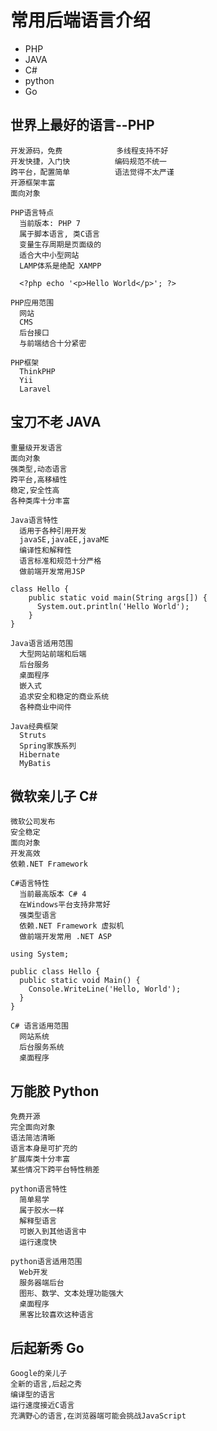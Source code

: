 # 常用后端语言介绍
- PHP
- JAVA
- C#
- python
- Go
## 世界上最好的语言--PHP 
    开发源码，免费            多线程支持不好
    开发快捷，入门快          编码规范不统一
    跨平台，配置简单          语法觉得不太严谨
    开源框架丰富
    面向对象
    
    PHP语言特点
      当前版本: PHP 7
      属于脚本语言, 类C语言
      变量生存周期是页面级的
      适合大中小型网站
      LAMP体系是绝配 XAMPP

      <?php echo '<p>Hello World</p>'; ?>

    PHP应用范围
      网站
      CMS
      后台接口
      与前端结合十分紧密
    
    PHP框架
      ThinkPHP
      Yii
      Laravel

## 宝刀不老 JAVA
    重量级开发语言
    面向对象
    强类型,动态语言
    跨平台,高移植性
    稳定,安全性高
    各种类库十分丰富

    Java语言特性
      适用于各种引用开发
      javaSE,javaEE,javaME
      编译性和解释性
      语言标准和规范十分严格
      做前端开发常用JSP

    class Hello {
        public static void main(String args[]) {
          System.out.println('Hello World');
        }
    }   

    Java语言适用范围
      大型网站前端和后端
      后台服务
      桌面程序
      嵌入式
      追求安全和稳定的商业系统
      各种商业中间件
    
    Java经典框架
      Struts
      Spring家族系列
      Hibernate
      MyBatis

## 微软亲儿子 C#
    微软公司发布
    安全稳定
    面向对象
    开发高效
    依赖.NET Framework

    C#语言特性
      当前最高版本 C# 4
      在Windows平台支持非常好
      强类型语言
      依赖.NET Framework 虚拟机
      做前端开发常用 .NET ASP 

    using System;

    public class Hello {
      public static void Main() {
        Console.WriteLine('Hello, World');
      }
    }

    C# 语言适用范围
      网站系统
      后台服务系统
      桌面程序

## 万能胶 Python
    免费开源
    完全面向对象
    语法简洁清晰
    语言本身是可扩充的
    扩展库类十分丰富
    某些情况下跨平台特性稍差

    python语言特性
      简单易学
      属于胶水一样
      解释型语言
      可嵌入到其他语言中
      运行速度快
    
    python语言适用范围
      Web开发
      服务器端后台
      图形、数学、文本处理功能强大
      桌面程序
      黑客比较喜欢这种语言

## 后起新秀 Go
    Google的亲儿子
    全新的语言,后起之秀
    编译型的语言
    运行速度接近C语言
    充满野心的语言,在浏览器端可能会挑战JavaScript